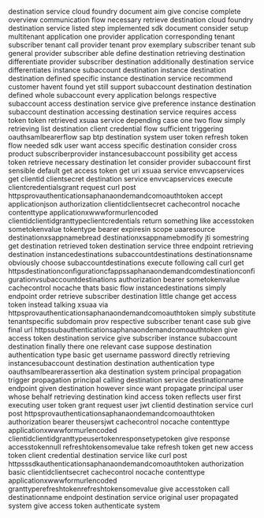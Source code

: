 destination service cloud foundry document aim give concise complete overview communication flow necessary retrieve destination cloud foundry destination service listed step implemented sdk document consider setup multitenant application one provider application corresponding tenant subscriber tenant call provider tenant prov exemplary subscriber tenant sub general provider subscriber able define destination retrieving destination differentiate provider subscriber destination additionally destination service differentiates instance subaccount destination instance destination destination defined specific instance destination service recommend customer havent found yet still support subaccount destination destination defined whole subaccount every application belongs respective subaccount access destination service give preference instance destination subaccount destination accessing destination service requires access token token retrieved xsuaa service depending case one two flow simply retrieving list destination client credential flow sufficient triggering oauthsamlbearerflow sap btp destination system user token refresh token flow needed sdk user want access specific destination consider cross product subscriberprovider instancesubaccount possibility get access token retrieve necessary destination let consider provider subaccount first sensible default get access token get uri xsuaa service envvcapservices get clientid clientsecret destination service envvcapservices execute clientcredentialsgrant request curl post httpsprovauthenticationsaphanaondemandcomoauthtoken accept applicationjson authorization clientidclientsecret cachecontrol nocache contenttype applicationxwwwformurlencoded clientidclientidgranttypeclientcredentials return something like accesstoken sometokenvalue tokentype bearer expiresin scope uaaresource destinationxsappnamebread destinationxsappnamebmodify jti somestring get destination retrieved token destination service three endpoint retrieving destination instancedestinations subaccountdestinations destinationsname obviously choose subaccountdestinations execute following call curl get httpsdestinationconfigurationcfappssaphanaondemandcomdestinationconfigurationvsubaccountdestinations authorization bearer sometokenvalue cachecontrol nocache thats basic flow instancedestinations simply endpoint order retrieve subscriber destination little change get access token instead talking xsuaa via httpsprovauthenticationsaphanaondemandcomoauthtoken simply substitute tenantspecific subdomain prov respective subscriber tenant case sub give final url httpssubauthenticationsaphanaondemandcomoauthtoken give access token destination service give subscriber instance subaccount destination finally there one relevant case suppose destination authentication type basic get username password directly retrieving instancesubaccount destination destination authentication type oauthsamlbearerassertion aka destination system principal propagation trigger propagation principal calling destination service destinationname endpoint given destination however since want propagate principal user whose behalf retrieving destination kind access token reflects user first executing user token grant request user jwt clientid destination service curl post httpsprovauthenticationsaphanaondemandcomoauthtoken authorization bearer theusersjwt cachecontrol nocache contenttype applicationxwwwformurlencoded clientidclientidgranttypeusertokenresponsetypetoken give response accesstokennull refreshtokensomevalue take refresh token get new access token client credential destination service like curl post httpsssdkauthenticationsaphanaondemandcomoauthtoken authorization basic clientidclientsecret cachecontrol nocache contenttype applicationxwwwformurlencoded granttyperefreshtokenrefreshtokensomevalue give accesstoken call destinationname endpoint destination service original user propagated system give access token authenticate system